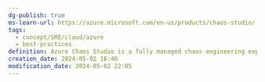 ```yaml
---
dg-publish: true
ms-learn-url: https://azure.microsoft.com/en-us/products/chaos-studio/
tags:
  - concept/SRE/cloud/azure
  - best-practices
definition: Azure Chaos Studio is a fully managed chaos engineering experimentation platform for accelerating discovery of hard-to-find problems, from late-stage development through production.
creation_date: 2024-05-02 18:40
modification_date: 2024-05-02 22:05
---
```

